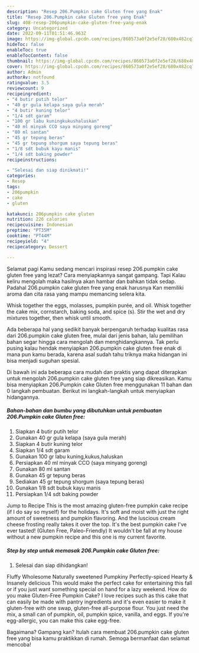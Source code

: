 ```yaml
---
description: "Resep 206.Pumpkin cake Gluten free yang Enak"
title: "Resep 206.Pumpkin cake Gluten free yang Enak"
slug: 408-resep-206pumpkin-cake-gluten-free-yang-enak
category: Uncategorized
date: 2022-09-11T01:51:46.963Z
image: https://img-global.cpcdn.com/recipes/860573a0f2e5ef28/680x482cq70/206pumpkin-cake-gluten-free-foto-resep-utama.jpg
hideToc: false
enableToc: true
enableTocContent: false
thumbnail: https://img-global.cpcdn.com/recipes/860573a0f2e5ef28/680x482cq70/206pumpkin-cake-gluten-free-foto-resep-utama.jpg
cover: https://img-global.cpcdn.com/recipes/860573a0f2e5ef28/680x482cq70/206pumpkin-cake-gluten-free-foto-resep-utama.jpg
author: Admin
authorAv: notfound
ratingvalue: 3.5
reviewcount: 9
recipeingredient:
- "4 butir putih telor"
- "40 gr gula kelapa saya gula merah"
- "4 butir kuning telor"
- "1/4 sdt garam"
- "100 gr labu kuningkukushaluskan"
- "40 ml minyak CCO saya minyang goreng"
- "80 ml santan"
- "45 gr tepung beras"
- "45 gr tepung shorgum saya tepung beras"
- "1/8 sdt bubuk kayu manis"
- "1/4 sdt baking powder"
recipeinstructions:

- "Selesai dan siap dinikmati!"
categories:
- Resep
tags:
- 206pumpkin
- cake
- gluten

katakunci: 206pumpkin cake gluten 
nutrition: 226 calories
recipecuisine: Indonesian
preptime: "PT35M"
cooktime: "PT44M"
recipeyield: "4"
recipecategory: Dessert

---
```



Selamat pagi Kamu sedang mencari inspirasi resep 206.pumpkin cake gluten free yang lezat? Cara menyiapkannya sangat gampang. Tapi Kalau keliru mengolah maka hasilnya akan hambar dan bahkan tidak sedap. Padahal 206.pumpkin cake gluten free yang enak harusnya Kan memiliki aroma dan cita rasa yang mampu memancing selera kita.


Whisk together the eggs, molasses, pumpkin purée, and oil. Whisk together the cake mix, cornstarch, baking soda, and spice (s). Stir the wet and dry mixtures together, then whisk until smooth.

Ada beberapa hal yang sedikit banyak berpengaruh terhadap kualitas rasa dari 206.pumpkin cake gluten free, mulai dari jenis bahan, lalu pemilihan bahan segar hingga cara mengolah dan menghidangkannya. Tak perlu pusing kalau hendak menyiapkan 206.pumpkin cake gluten free enak di mana pun kamu berada, karena asal sudah tahu triknya maka hidangan ini bisa menjadi suguhan spesial.


Di bawah ini ada beberapa cara mudah dan praktis yang dapat diterapkan untuk mengolah 206.pumpkin cake gluten free yang siap dikreasikan. Kamu bisa menyiapkan 206.Pumpkin cake Gluten free menggunakan 11 bahan dan 0 langkah pembuatan. Berikut ini langkah-langkah untuk menyiapkan hidangannya.

<!--inarticleads1-->

##### Bahan-bahan dan bumbu yang dibutuhkan untuk pembuatan 206.Pumpkin cake Gluten free:

1. Siapkan 4 butir putih telor
1. Gunakan 40 gr gula kelapa (saya gula merah)
1. Siapkan 4 butir kuning telor
1. Siapkan 1/4 sdt garam
1. Gunakan 100 gr labu kuning,kukus,haluskan
1. Persiapkan 40 ml minyak CCO (saya minyang goreng)
1. Gunakan 80 ml santan
1. Gunakan 45 gr tepung beras
1. Sediakan 45 gr tepung shorgum (saya tepung beras)
1. Gunakan 1/8 sdt bubuk kayu manis
1. Persiapkan 1/4 sdt baking powder


Jump to Recipe This is the most amazing gluten-free pumpkin cake recipe (if I do say so myself) for the holidays. It&#39;s soft and moist with just the right amount of sweetness and pumpkin flavoring. And the luscious cream cheese frosting really takes it over the top. It&#39;s the best pumpkin cake I&#39;ve ever tasted! (Gluten Free, Paleo-Friendly) It wouldn&#39;t be fall at my house without a new pumpkin recipe and this one is my current favorite. 

<!--inarticleads2-->

##### Step by step untuk memasak 206.Pumpkin cake Gluten free:


1. Selesai dan siap dihidangkan!

Fluffy Wholesome Naturally sweetened Pumpkiny Perfectly-spiced Hearty &amp; Insanely delicious This would make the perfect cake for entertaining this fall or if you just want something special on hand for a lazy weekend. How do you make Gluten-Free Pumpkin Cake? I love recipes such as this cake that can easily be made with pantry ingredients and it&#39;s even easier to make it gluten-free with one swap, gluten-free all-purpose flour. You just need the mix, a small can of pumpkin, oil, pumpkin spice, vanilla, and eggs. If you&#39;re egg-allergic, you can make this cake egg-free. 

Bagaimana? Gampang kan? Itulah cara membuat 206.pumpkin cake gluten free yang bisa kamu praktikkan di rumah. Semoga bermanfaat dan selamat mencoba!
